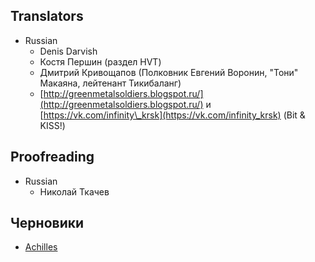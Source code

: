 ## Translators

* Russian
  * Denis Darvish
  * Костя Першин \(раздел HVT\)
  * Дмитрий Кривощапов \(Полковник Евгений Воронин, "Тони" Макаяна, лейтенант Тикибаланг\)
  * [http://greenmetalsoldiers.blogspot.ru/](http://greenmetalsoldiers.blogspot.ru/) и [https://vk.com/infinity\_krsk](https://vk.com/infinity_krsk) \(Bit & KISS!\)

## Proofreading

* Russian
  * Николай Ткачев

## Черновики

* [Achilles](achilles.md)



